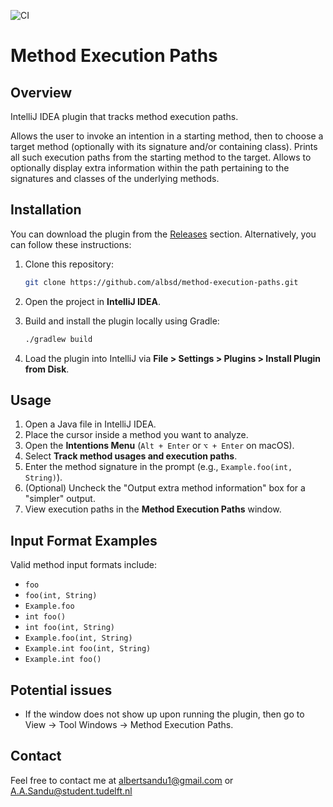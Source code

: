 ![CI](https://github.com/albsd/method-execution-paths/actions/workflows/ci.yml/badge.svg) 

# Method Execution Paths

## Overview

IntelliJ IDEA plugin that tracks method execution paths.

Allows the user to invoke an intention in a starting method, then to choose a target method (optionally with its signature and/or containing class). Prints all such execution paths from the starting method to the target. Allows to optionally display extra information within the path pertaining to the signatures and classes of the underlying methods. 


## Installation

You can download the plugin from the [Releases](https://github.com/albsd/method-execution-paths/releases) section.
Alternatively, you can follow these instructions:

1. Clone this repository:
    ```sh
    git clone https://github.com/albsd/method-execution-paths.git
    ```

2. Open the project in **IntelliJ IDEA**.

3. Build and install the plugin locally using Gradle:
    ```sh
    ./gradlew build
    ```

4. Load the plugin into IntelliJ via **File > Settings > Plugins > Install Plugin from Disk**.

## Usage

1. Open a Java file in IntelliJ IDEA.
2. Place the cursor inside a method you want to analyze.
3. Open the **Intentions Menu** (`Alt + Enter` or `⌥ + Enter` on macOS).
4. Select **Track method usages and execution paths**.
5. Enter the method signature in the prompt (e.g., `Example.foo(int, String)`).
6. (Optional) Uncheck the "Output extra method information" box for a "simpler" output.
6. View execution paths in the **Method Execution Paths** window.

## Input Format Examples

Valid method input formats include:

- `foo`
- `foo(int, String)`
- `Example.foo`
- `int foo()`
- `int foo(int, String)`
- `Example.foo(int, String)`
- `Example.int foo(int, String)`
- `Example.int foo()`

## Potential issues
- If the window does not show up upon running the plugin, then go to View -> Tool Windows -> Method Execution Paths. 

## Contact
Feel free to contact me at albertsandu1@gmail.com or A.A.Sandu@student.tudelft.nl


